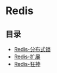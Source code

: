 #  Redis

## 目录

  * [Redis-分布式锁](/study/数据库/Redis/Redis-分布式锁/README)
  * [Redis-扩展](/study/数据库/Redis/Redis-扩展)
  * [Redis-狂神](/study/数据库/Redis/Redis-狂神/README)